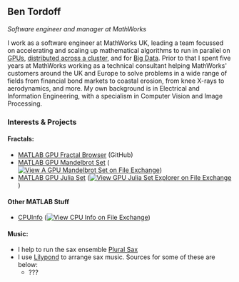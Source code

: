 ## Ben Tordoff

_Software engineer and manager at MathWorks_

I work as a software engineer at MathWorks UK, leading a team focussed on accelerating and scaling up mathematical algorithms to run in parallel on [GPUs](https://www.mathworks.com/help/parallel-computing/gpu-computing.html), [distributed across a cluster](https://www.mathworks.com/help/parallel-computing/distributed-arrays.html), and for [Big Data](https://www.mathworks.com/help/parallel-computing/tall-arrays-and-mapreduce.html). Prior to that I spent five years at MathWorks working as a technical consultant helping MathWorks' customers around the UK and Europe to solve problems in a wide range of fields from financial bond markets to coastal erosion, from knee X-rays to aerodynamics, and more. My own background is in Electrical and Information Engineering, with a specialism in Computer Vision and Image Processing.

### Interests & Projects

#### Fractals: ####
* [MATLAB GPU Fractal Browser](https://github.com/BJTor/GPU-Fractal-Explorer) (GitHub)
* [MATLAB GPU Mandelbrot Set](https://github.com/BJTor/GPU-Mandelbrot-Set) ([![View A GPU Mandelbrot Set on File Exchange](https://www.mathworks.com/matlabcentral/images/matlab-file-exchange.svg)](https://uk.mathworks.com/matlabcentral/fileexchange/30988-a-gpu-mandelbrot-set))
* [MATLAB GPU Julia Set](https://github.com/BJTor/GPU-Julia-Set) ([![View GPU Julia Set Explorer on File Exchange](https://www.mathworks.com/matlabcentral/images/matlab-file-exchange.svg)](https://uk.mathworks.com/matlabcentral/fileexchange/33201-gpu-julia-set-explorer))
   
#### Other MATLAB Stuff ####
* [CPUInfo](https://github.com/BJTor/CPUInfo) ([![View CPU Info on File Exchange](https://www.mathworks.com/matlabcentral/images/matlab-file-exchange.svg)](https://www.mathworks.com/matlabcentral/fileexchange/33155-cpu-info))
   
#### Music: ####
* I help to run the sax ensemble [Plural Sax](https://pluralsax.com)
* I use [Lilypond](http://lilypond.org) to arrange sax music. Sources for some of these are below:
   * ???
